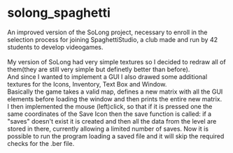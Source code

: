 # solong_spaghetti

An improved version of the SoLong project, necessary to enroll in the selection process for joining SpaghettiStudio, a club made and run by 42 students to develop videogames.<br /> <br />
My version of SoLong had very simple textures so I decided to redraw all of them(they are still very simple but definetly better than before). <br />
And since I wanted to implement a GUI I also drawed some additional textures for the Icons, Inventory, Text Box and Window.<br /> 
Basically the game takes a valid map, defines a new matrix with all the GUI elements before loading the window and then prints the entire new matrix. <br />
I then implemented the mouse (left)click, so that if it is pressed one the same coordinates of the Save Icon then the save function is called: 
if a "saves" doesn't exist it is created and then all the data from the level are stored in there, currently allowing a limited number of saves.
Now it is possible to run the program loading a saved file and it will skip the required checks for the .ber file.<br /><br />
